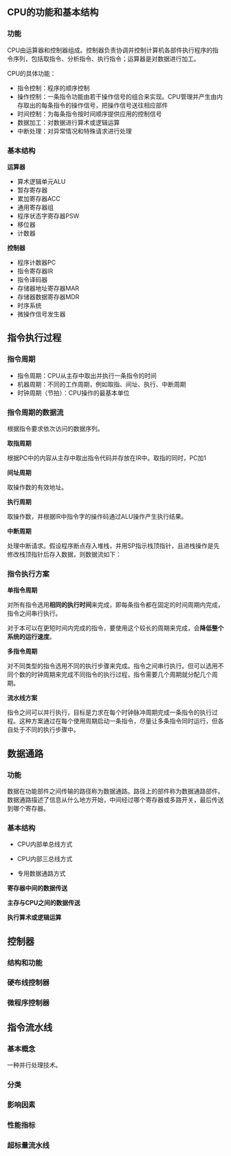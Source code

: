 ## CPU的功能和基本结构

### 功能

CPU由运算器和控制器组成。控制器负责协调并控制计算机各部件执行程序的指令序列，包括取指令、分析指令、执行指令；运算器是对数据进行加工。

CPU的具体功能：

* 指令控制：程序的顺序控制
* 操作控制：一条指令功能由若干操作信号的组合来实现。CPU管理并产生由内存取出的每条指令的操作信号，把操作信号送往相应部件
* 时间控制：为每条指令按时间顺序提供应用的控制信号
* 数据加工：对数据进行算术或逻辑运算
* 中断处理：对异常情况和特殊请求进行处理

### 基本结构

**运算器**

* 算术逻辑单元ALU
* 暂存寄存器
* 累加寄存器ACC
* 通用寄存器组
* 程序状态字寄存器PSW
* 移位器
* 计数器

**控制器**

* 程序计数器PC
* 指令寄存器IR
* 指令译码器
* 存储器地址寄存器MAR
* 存储器数据寄存器MDR
* 时序系统
* 微操作信号发生器

## 指令执行过程

### 指令周期

* 指令周期：CPU从主存中取出并执行一条指令的时间
* 机器周期：不同的工作周期，例如取指、间址、执行、中断周期
* 时钟周期（节拍）：CPU操作的最基本单位

### 指令周期的数据流

根据指令要求依次访问的数据序列。

**取指周期**

根据PC中的内容从主存中取出指令代码并存放在IR中。取指的同时，PC加1

**间址周期**

取操作数的有效地址。



**执行周期**

取操作数，并根据IR中指令字的操作码通过ALU操作产生执行结果。



**中断周期**

处理中断请求。假设程序断点存入堆栈，并用SP指示栈顶指针，且进栈操作是先修改栈顶指针后存入数据，则数据流如下：



### 指令执行方案

**单指令周期**

对所有指令选用**相同的执行时间**来完成，即每条指令都在固定的时间周期内完成，指令之间串行执行。

对于本可以在更短时间内完成的指令，要使用这个较长的周期来完成，会**降低整个系统的运行速度**。

**多指令周期**

对不同类型的指令选用不同的执行步骤来完成。指令之间串行执行。但可以选用不同个数的时钟周期来完成不同指令的执行过程，指令需要几个周期就分配几个周期。

**流水线方案**

指令之间可以并行执行，目标是力求在每个时钟脉冲周期完成一条指令的执行过程。这种方案通过在每个使用周期启动一条指令，尽量让多条指令同时运行，但各自处于不同的执行步骤中。

## 数据通路

### 功能

数据在功能部件之间传输的路径称为数据通路。路径上的部件称为数据通路部件。数据通路描述了信息从什么地方开始，中间经过哪个寄存器或多路开关，最后传送到哪个寄存器。



### 基本结构

* CPU内部单总线方式



* CPU内部三总线方式



* 专用数据通路方式



**寄存器中间的数据传送**





**主存与CPU之间的数据传送**





**执行算术或逻辑运算**





## 控制器

### 结构和功能





### 硬布线控制器





### 微程序控制器





## 指令流水线

### 基本概念

一种并行处理技术。



### 分类





### 影响因素





### 性能指标





### 超标量流水线





